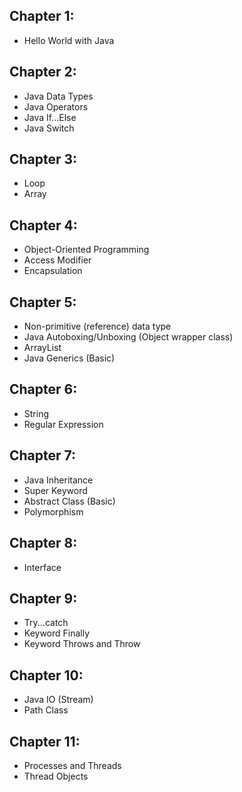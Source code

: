 <h2>Chapter 1:</h2>
<ul>
    <li>Hello World with Java</li>
</ul>

<h2>Chapter 2:</h2>
<ul>
    <li>Java Data Types</li>
    <li>Java Operators</li>
    <li>Java If...Else</li>
    <li>Java Switch</li>
</ul>

<h2>Chapter 3:</h2>
<ul>
    <li>Loop</li>
    <li>Array</li>
</ul>

<h2>Chapter 4:</h2>
<ul>
    <li>Object-Oriented Programming</li>
    <li>Access Modifier</li>
    <li>Encapsulation</li>
</ul>

<h2>Chapter 5:</h2>
<ul>
    <li>Non-primitive (reference) data type</li>
    <li>Java Autoboxing/Unboxing (Object wrapper class)</li>
    <li>ArrayList</li>
    <li>Java Generics (Basic)</li>
</ul>

<h2>Chapter 6:</h2>
<ul>
    <li>String</li>
    <li>Regular Expression</li>
</ul>

<h2>Chapter 7:</h2>
<ul>
    <li>Java Inheritance</li>
    <li>Super Keyword</li>
    <li>Abstract Class (Basic)</li>
    <li>Polymorphism</li>
</ul>

<h2>Chapter 8:</h2>
<ul>
    <li>Interface</li>
</ul>

<h2>Chapter 9:</h2>
<ul>
    <li>Try...catch</li>
    <li>Keyword Finally</li>
    <li>Keyword Throws and Throw</li>
</ul>

<h2>Chapter 10:</h2>
<ul>
    <li>Java IO (Stream)</li>
    <li>Path Class</li>
</ul>

<h2>Chapter 11:</h2>
<ul>
    <li>Processes and Threads</li>
    <li>Thread Objects</li>
</ul>

